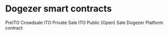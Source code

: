 # Dogezer smart contracts
PreITO Crowdsale
ITO Private Sale
ITO Public (Open) Sale
Dogezer Platform contract
